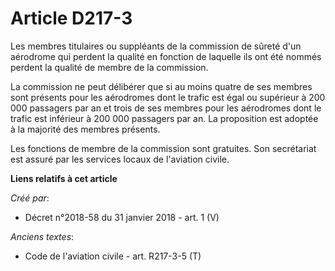 # Article D217-3

Les membres titulaires ou suppléants de la commission de sûreté d'un aérodrome qui perdent la qualité en fonction de laquelle
ils ont été nommés perdent la qualité de membre de la commission. 

La commission ne peut délibérer que si au moins quatre de ses membres sont présents pour les aérodromes dont le trafic est
égal ou supérieur à 200 000 passagers par an et trois de ses membres pour les aérodromes dont le trafic est inférieur à 200
000 passagers par an. La proposition est adoptée à la majorité des membres présents. 

Les fonctions de membre de la commission sont gratuites. Son secrétariat est assuré par les services locaux de l'aviation
civile.

**Liens relatifs à cet article**

_Créé par_:

  - Décret n°2018-58 du 31 janvier 2018 - art. 1 (V)

_Anciens textes_:

  - Code de l'aviation civile - art. R217-3-5 (T)
